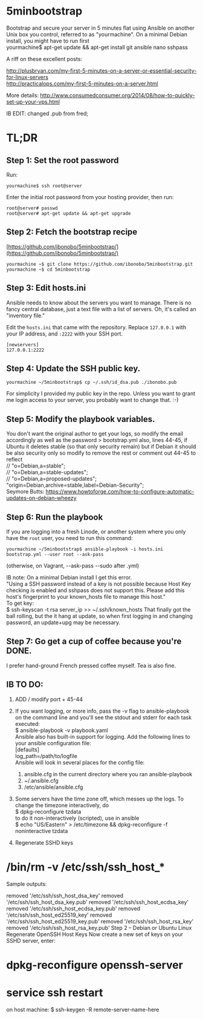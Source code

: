 5minbootstrap
=============

Bootstrap and secure your server in 5 minutes flat using Ansible on another Unix box you control, referred to as "yourmachine". On a minimal Debian install, you might have to run first  
	yourmachine$ apt-get update && apt-get install git ansible nano sshpass

A riff on these excellent posts:

http://plusbryan.com/my-first-5-minutes-on-a-server-or-essential-security-for-linux-servers  
http://practicalops.com/my-first-5-minutes-on-a-server.html

More details:
http://www.consumedconsumer.org/2014/08/how-to-quickly-set-up-your-vps.html

IB EDIT: changed .pub from fred;

TL;DR
=====

## Step 1: Set the root password

Run:

    yourmachine$ ssh root@server

Enter the initial root password from your hosting provider, then run:

	root@server# passwd
	root@server# apt-get update && apt-get upgrade
  

## Step 2: Fetch the bootstrap recipe

[https://github.com/ibonobo/5minbootstrap/](https://github.com/ibonobo/5minbootstrap/)

    yourmachine ~$ git clone https://github.com/ibonobo/5minbootstrap.git
	yourmachine ~$ cd 5minbootstrap


## Step 3: Edit hosts.ini

Ansible needs to know about the servers you want to manage.  There is
no fancy central database, just a text file with a list of
servers.  Oh, it's called an "inventory file."

Edit the `hosts.ini` that came with the repository.  Replace
`127.0.0.1` with your IP address, and `:2222` with your SSH port.

    [newservers]
	127.0.0.1:2222
	

## Step 4: Update the SSH public key.

    yourmachine ~/5minbootstrap$ cp ~/.ssh/id_dsa.pub ./ibonobo.pub

For simplicity I provided my public key in the repo.  Unless you want
to grant me login access to your server, you probably want to change
that. :-)


## Step 5: Modify the playbook variables.

You don't want the original author to get your logs, so modify the email accordingly as well as the password > bootstrap.yml
also, lines 44-45, if Ubuntu it deletes stable (so that only security remain) but if Debian it should be also security only so modify to remove the rest or comment out 44-45 to reflect  
	//      "o=Debian,a=stable";  
	//      "o=Debian,a=stable-updates";  
	//      "o=Debian,a=proposed-updates";  
	        "origin=Debian,archive=stable,label=Debian-Security";  
Seymore Butts: https://www.howtoforge.com/how-to-configure-automatic-updates-on-debian-wheezy


## Step 6: Run the playbook

If you are logging into a fresh Linode, or another system where you only have the `root` user, you need to run this command:

    yourmachine ~/5minbootstrap$ ansible-playbook -i hosts.ini bootstrap.yml --user root --ask-pass
(otherwise, on Vagrant, --ask-pass --sudo after .yml)

IB note: On a minimal Debian install I get this error.  
	"Using a SSH password instead of a key is not possible because Host Key checking is enabled and sshpass does not support this.  Please add this host's fingerprint to your known_hosts file to manage this host."  
To get key:  
	$ ssh-keyscan -t rsa server_ip >> ~/.ssh/known_hosts
That finally got the ball rolling, but the it hang at update, so when first logging in and changing password, an update+upg may be necessary.
	
## Step 7: Go get a cup of coffee because you're DONE.

I prefer hand-ground French pressed coffee myself.  Tea is also fine.


## IB TO DO:  
  
1. ADD / modify port + 45-44  
  
2. If you want logging, or more info, pass the -v flag to ansible-playbook on the command line and you'll see the stdout and stderr for each task executed:  
	$ ansible-playbook -v playbook.yaml  
Ansible also has built-in support for logging. Add the following lines to your ansible configuration file:  
	[defaults]  
	log_path=/path/to/logfile  
Ansible will look in several places for the config file:  
	1. ansible.cfg in the current directory where you ran ansible-playbook  
	2. ~/.ansible.cfg  
	3. /etc/ansible/ansible.cfg  
  
3. Some servers have the time zone off, which messes up the logs. To change the timezone interactively, do  
	$ dpkg-reconfigure tzdata  
to do it non-interactively (scripted), use in ansible  
	$ echo "US/Eastern" > /etc/timezone && dpkg-reconfigure -f noninteractive tzdata  
	
4. Regenerate SSHD keys
# /bin/rm -v /etc/ssh/ssh_host_*

Sample outputs:

removed '/etc/ssh/ssh_host_dsa_key'
removed '/etc/ssh/ssh_host_dsa_key.pub'
removed '/etc/ssh/ssh_host_ecdsa_key'
removed '/etc/ssh/ssh_host_ecdsa_key.pub'
removed '/etc/ssh/ssh_host_ed25519_key'
removed '/etc/ssh/ssh_host_ed25519_key.pub'
removed '/etc/ssh/ssh_host_rsa_key'
removed '/etc/ssh/ssh_host_rsa_key.pub'
Step 2 – Debian or Ubuntu Linux Regenerate OpenSSH Host Keys
Now create a new set of keys on your SSHD server, enter:
# dpkg-reconfigure openssh-server
# service ssh restart
 on host machine: $ ssh-keygen -R remote-server-name-here
